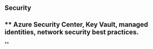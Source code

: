 ## **Security**
## ** Azure Security Center, Key Vault, managed identities, network security best practices.
**

